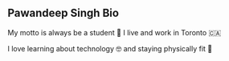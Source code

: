 ## Pawandeep Singh Bio

My motto is always be a student 📖 I live and work in Toronto 🇨🇦

I love learning about technology 🤓 and staying physically fit 💪

<!--
**swaggersingh/swaggersingh** is a ✨ _special_ ✨ repository because its `README.md` (this file) appears on your GitHub profile.

Here are some ideas to get you started:

- 🔭 I’m currently working on ...
- 🌱 I’m currently learning ...
- 👯 I’m looking to collaborate on ...
- 🤔 I’m looking for help with ...
- 💬 Ask me about ...
- 📫 How to reach me: ...
- 😄 Pronouns: ...
- ⚡ Fun fact: ...
-->
